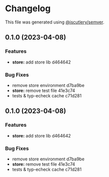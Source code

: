 # Changelog

This file was generated using [@jscutlery/semver](https://github.com/jscutlery/semver).

## 0.1.0 (2023-04-08)


### Features

* **store:** add store lib d464642


### Bug Fixes

* remove store environment d7ba9be
* **store:** remove test file 41e3c74
* tests & typ-echeck cache c71d281

## 0.1.0 (2023-04-08)

### Features

- **store:** add store lib d464642

### Bug Fixes

- remove store environment d7ba9be
- **store:** remove test file 41e3c74
- tests & typ-echeck cache c71d281
